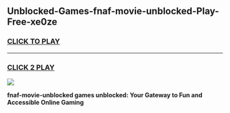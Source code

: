 
## Unblocked-Games-fnaf-movie-unblocked-Play-Free-xe0ze
<h3>
<a href="https://premium76.site?title=fnaf-movie-unblocked&ref=10A">CLICK TO PLAY</a></h3>
<hr>

<h3>
<a href="https://premium76.site?title=fnaf-movie-unblocked&ref=10A">CLICK 2 PLAY</a>
  
</h3>

<a href="https://premium76.site?title=fnaf-movie-unblocked&ref=10A"><img src="https://clearcache.store/games.png"></a>


**fnaf-movie-unblocked games unblocked: Your Gateway to Fun and Accessible Online Gaming**
